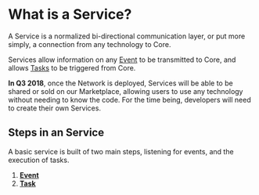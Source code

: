 # What is a Service?

A Service is a normalized bi-directional communication layer, or put more simply, a connection from any technology to Core.   
  
Services allow information on any [Event](communication-with-the-core.md) to be transmitted to Core, and allows  [Tasks](tasks.md) to be triggered from Core.

**In Q3 2018**, once the Network is deployed, Services will be able to be shared or sold on our Marketplace, allowing users to use any technology without needing to know the code. For the time being, developers will need to create their own Services. 

## Steps in an Service

A basic service is built of two main steps, listening for events, and the execution of tasks.

1. [**Event**](communication-with-the-core.md)
2. [**Task**](tasks.md)

## 

